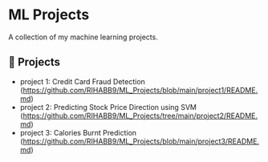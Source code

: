 # ML Projects

A collection of my machine learning projects.  

## 📂 Projects
- project 1: Credit Card Fraud Detection (https://github.com/RIHABB9/ML_Projects/blob/main/project1/README.md)
- project 2: Predicting Stock Price Direction using SVM (https://github.com/RIHABB9/ML_Projects/tree/main/project2/README.md)
- project 3: Calories Burnt Prediction (https://github.com/RIHABB9/ML_Projects/blob/main/project3/README.md)
